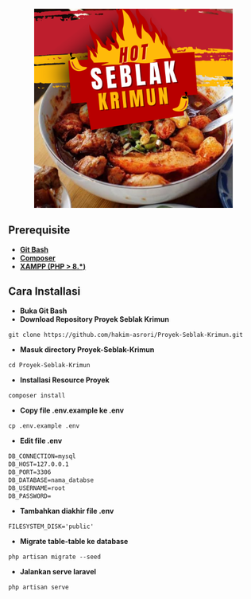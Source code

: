 <p align="center"><a href="https://seblak.plazafood.id/" target="_blank"><img src="https://github.com/hakim-asrori/Proyek-Seblak-Krimun/blob/main/public/assets/img/logo.png?raw=true" width="400"></a></p>

## Prerequisite

- **[Git Bash](https://git-scm.com/downloads)**
- **[Composer](https://getcomposer.org/Composer-Setup.exe)**
- **[XAMPP (PHP > 8.\*)](https://www.apachefriends.org/download.html)**

## Cara Installasi

- **Buka Git Bash**
- **Download Repository Proyek Seblak Krimun**
```
git clone https://github.com/hakim-asrori/Proyek-Seblak-Krimun.git
```
- **Masuk directory Proyek-Seblak-Krimun**
```
cd Proyek-Seblak-Krimun
```
- **Installasi Resource Proyek**
```
composer install
```
- **Copy file .env.example ke .env**
```
cp .env.example .env
```
- **Edit file .env**
```
DB_CONNECTION=mysql
DB_HOST=127.0.0.1
DB_PORT=3306
DB_DATABASE=nama_databse
DB_USERNAME=root
DB_PASSWORD=
```
- **Tambahkan diakhir file .env**
```
FILESYSTEM_DISK='public'
```
- **Migrate table-table ke database**
```
php artisan migrate --seed
```
- **Jalankan serve laravel**
```
php artisan serve
```
